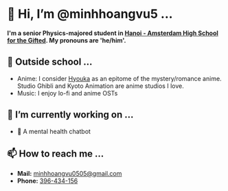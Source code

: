 # 👋 Hi, I’m @minhhoangvu5 ...
**I'm a senior Physics-majored student in [Hanoi - Amsterdam High School for the Gifted](http://hn-ams.edu.vn). My pronouns are 'he/him'.**

## 🏫 Outside school ...
- Anime: I consider [Hyouka](https://myanimelist.net/anime/12189/Hyouka) as an epitome of the mystery/romance anime. Studio Ghibli and Kyoto Animation are anime studios I love. 
- Music: I enjoy lo-fi and anime OSTs

## 💞️ I’m currently working on ...
- 🤖 A mental health chatbot

## 📫 How to reach me ...
- **Mail:** minhhoangvu0505@gmail.com
- **Phone:** [396-434-156](tel:+84-396-434-156)

<!---
minhhoangvu5/minhhoangvu5 is a ✨ special ✨ repository because its `README.md` (this file) appears on your GitHub profile.
You can click the Preview link to take a look at your changes.
--->
